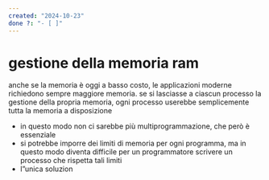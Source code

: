 ```yaml
---
created: "2024-10-23"
done ?: "- [ ]"
---
```

# gestione della memoria ram
anche se la memoria è oggi a basso costo, le applicazioni moderne richiedono sempre maggiore memoria. se si lasciasse a ciascun processo la gestione della propria memoria, ogni processo userebbe semplicemente tutta la memoria a disposizione
- in questo modo non ci sarebbe più multiprogrammazione, che però è essenziale
- si potrebbe imporre dei limiti di memoria per ogni programma, ma in questo modo diventa difficile per un programmatore scrivere un processo che rispetta tali limiti
- l”unica soluzion